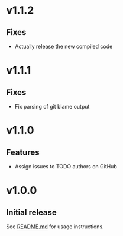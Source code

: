 # v1.1.2
## Fixes
- Actually release the new compiled code

# v1.1.1
## Fixes
- Fix parsing of git blame output

# v1.1.0
## Features
- Assign issues to TODO authors on GitHub

# v1.0.0
## Initial release
See [README.md](https://github.com/salsita/todo2issue/blob/v1.0.0/README.md) for usage instructions.
